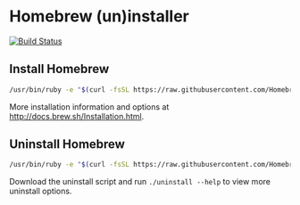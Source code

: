 # Homebrew (un)installer

[![Build Status](https://travis-ci.org/Homebrew/install.svg?branch=master)](https://travis-ci.org/Homebrew/install)

## Install Homebrew
```bash
/usr/bin/ruby -e "$(curl -fsSL https://raw.githubusercontent.com/Homebrew/install/master/install)"
```

More installation information and options at http://docs.brew.sh/Installation.html.

## Uninstall Homebrew
```bash
/usr/bin/ruby -e "$(curl -fsSL https://raw.githubusercontent.com/Homebrew/install/master/uninstall)"
```

Download the uninstall script and run `./uninstall --help` to view more uninstall options.
